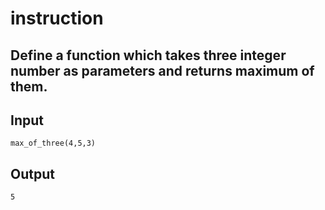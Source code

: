 # instruction
## Define a function which takes three integer number as parameters and returns maximum of them.

## Input
`max_of_three(4,5,3)
`
## Output
`5`